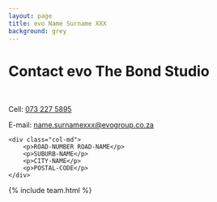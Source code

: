 ```yaml
---
layout: page
title: evo Name Surname XXX
background: grey
---
```

<div class="col-lg-12 text-center">
	<h1 class="section-heading text-uppercase">Contact evo The Bond Studio</h1>
</div>

<br>

<div class="container contact-us">
  <div class="row">

  <div class="col-md">
		<!-- <p>Tel: <a href="tel:+27210232228"> 079 485 5355</a></p> -->
		<p>Cell: <a href="tel:+27732275895">073 227 5895</a></p>
		<p>E-mail: <a href="mailto:name.surnamexxx@evogroup.co.za?subject=Mail from our Website">name.surnamexxx@evogroup.co.za</a></p>
    </div>

    <div class="col-md">
		<p>ROAD-NUMBER ROAD-NAME</p>
		<p>SUBURB-NAME</p>
		<p>CITY-NAME</p>
		<p>POSTAL-CODE</p>
    </div>
    
  </div>
</div>

{% include team.html %}

<br>

